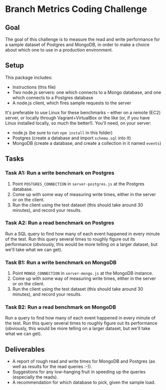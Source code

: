 # Branch Metrics Coding Challenge

## Goal

The goal of this challenge is to measure the read and write performance for a sample dataset of Postgres and MongoDB, in order to make a choice about which one to use in a production environment.

## Setup

This package includes:

- Instructions (this file)
- Two node.js servers: one which connects to a Mongo database, and one which connects to a Postgres database
- A node.js client, which fires sample requests to the server

It's preferable to use Linux for these benchmarks – either on a remote (EC2) server, or locally through Vagrant+VirtualBox or the like (or, if you have Linux installed locally, so much the better!). You'll need, on your server:

- node.js (be sure to run `npm install` in this folder)
- Postgres (create a database and import `schema.sql` into it)
- MongoDB (create a database, and create a collection in it named `events`)

## Tasks

### Task A1: Run a write benchmark on Postgres

1. Point `POSTGRES_CONNECTION` in `server-postgres.js` at the Postgres database.
2. Come up with some way of measuring write times, either in the server or on the client.
3. Run the client using the test dataset (this should take around 30 minutes), and record your results.

### Task A2: Run a read benchmark on Postgres

Run a SQL query to find how many of each event happened in every minute of the test. Run this query several times to roughly figure out its performance (obviously, this would be more telling on a larger dataset, but we'll take what we can get).

### Task B1: Run a write benchmark on MongoDB

1. Point `MONGO_CONNECTION` in `server-mongo.js` at the MongoDB instance.
2. Come up with some way of measuring write times, either in the server or on the client.
3. Run the client using the test dataset (this should take around 30 minutes), and record your results.

### Task B2: Run a read benchmark on MongoDB

Run a query to find how many of each event happened in every minute of the test. Run this query several times to roughly figure out its performance (obviously, this would be more telling on a larger dataset, but we'll take what we can get).

## Deliverables

- A report of rough read and write times for MongoDB and Postgres (as well as results for the read queries :-)).
- Suggestions for any low-hanging fruit in speeding up the queries (especially the reads).
- A recommendation for which database to pick, given the sample load.
